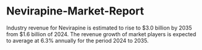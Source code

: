 # Nevirapine-Market-Report
Industry revenue for Nevirapine is estimated to rise to $3.0 billion by 2035 from $1.6 billion of 2024. The revenue growth of market players is expected to average at 6.3% annually for the period 2024 to 2035.
